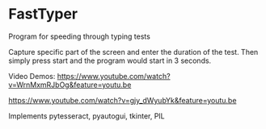 # FastTyper
Program for speeding through typing tests

Capture specific part of the screen and enter the duration of the test. Then simply press start and the program would start in 3 seconds.

Video Demos:
https://www.youtube.com/watch?v=WrnMxmRJbOg&feature=youtu.be

https://www.youtube.com/watch?v=gjy_dWyubYk&feature=youtu.be


Implements pytesseract, pyautogui, tkinter, PIL
